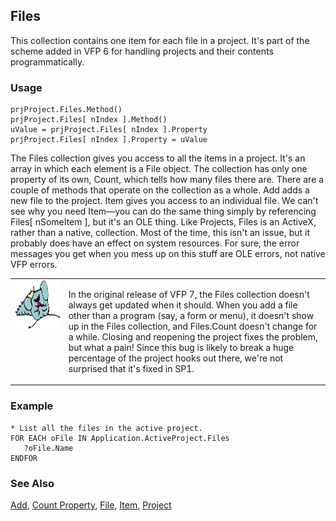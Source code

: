## Files

This collection contains one item for each file in a project. It's part of the scheme added in VFP 6 for handling projects and their contents programmatically.

### Usage

```foxpro
prjProject.Files.Method()
prjProject.Files[ nIndex ].Method()
uValue = prjProject.Files[ nIndex ].Property
prjProject.Files[ nIndex ].Property = uValue
```

The Files collection gives you access to all the items in a project. It's an array in which each element is a File object. The collection has only one property of its own, Count, which tells how many files there are. There are a couple of methods that operate on the collection as a whole. Add adds a new file to the project. Item gives you access to an individual file. We can't see why you need Item&mdash;you can do the same thing simply by referencing Files[ nSomeItem ], but it's an OLE thing. Like Projects, Files is an ActiveX, rather than a native, collection. Most of the time, this isn't an issue, but it probably does have an effect on system resources. For sure, the error messages you get when you mess up on this stuff are OLE errors, not native VFP errors.

<table>
<tr>
  <td width="17%" valign="top">
<img width="95" height="78" src="fixbug1.gif">
  </td>
  <td width=83%>
  <p>In the original release of VFP 7, the Files collection doesn't always get updated when it should. When you add a file other than a program (say, a form or menu), it doesn't show up in the Files collection, and Files.Count doesn't change for a while. Closing and reopening the project fixes the problem, but what a pain! Since this bug is likely to break a huge percentage of the project hooks out there, we're not surprised that it's fixed in SP1.</p>
  </td>
 </tr>
</table>

### Example

```foxpro
* List all the files in the active project.
FOR EACH oFile IN Application.ActiveProject.Files
   ?oFile.Name
ENDFOR
```
### See Also

[Add](s4g744.md), [Count Property](s4g743.md), [File](s4g755.md), [Item](s4g729.md), [Project](s4g730.md)